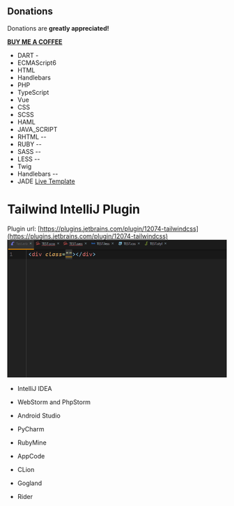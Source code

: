 
Donations
----------
Donations are **greatly appreciated!**

**[BUY ME A COFFEE](https://www.patreon.com/join/alicannklc)**

 - DART -
  - ECMAScript6 
  - HTML 
  - Handlebars 
  - PHP
  - TypeScript
  - Vue 
  - CSS 
  - SCSS 
  - HAML 
  - JAVA_SCRIPT
  - RHTML --
  - RUBY --
 - SASS --
 - LESS -- 
 - Twig
 - Handlebars --
 - JADE 
[Live Template](https://www.jetbrains.com/help/idea/using-live-templates.html)

# Tailwind IntelliJ Plugin
Plugin url: [https://plugins.jetbrains.com/plugin/12074-tailwindcss](https://plugins.jetbrains.com/plugin/12074-tailwindcss)
![](images/css.gif)

-   IntelliJ IDEA
    
-   WebStorm and PhpStorm
    
-   Android Studio
    
-   PyCharm
    
-   RubyMine
    
-   AppCode
    
-   CLion
    
-   Gogland
    
-   Rider
